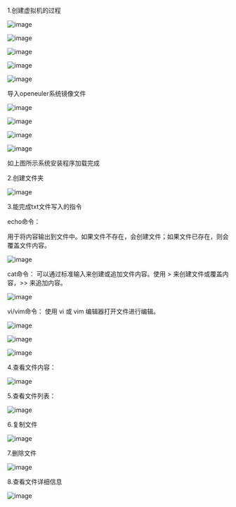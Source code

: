 1.创建虚拟机的过程

![image](https://github.com/user-attachments/assets/5edba45a-3f9e-4044-981e-b216faf50968)

![image](https://github.com/user-attachments/assets/90fcd9b1-c6e3-4485-94c4-1547d7b1c29a)

![image](https://github.com/user-attachments/assets/36f49f9c-0d12-45f5-9a5f-4b62b6370825)

![image](https://github.com/user-attachments/assets/397a457f-4b9f-4eec-9499-fa5df8eabbc2)

![image](https://github.com/user-attachments/assets/c9846d77-b8ca-4a90-b362-218aab0badd3)

导入openeuler系统镜像文件

![image](https://github.com/user-attachments/assets/2cb3f9f6-5173-430e-a16d-bc557baa66cc)

![image](https://github.com/user-attachments/assets/84ff4bbe-8f71-41bc-99fb-1758b9bf8e5e)

![image](https://github.com/user-attachments/assets/07af7019-bccc-4f98-976c-7b47cdf93dd6)

![image](https://github.com/user-attachments/assets/85264eee-ae79-454b-92bb-c6fa9e8e586e)

如上图所示系统安装程序加载完成

2.创建文件夹
 
 ![image](https://github.com/user-attachments/assets/08359c73-0749-48d2-b62a-97b7a9f8fadf)


3.能完成txt文件写入的指令

echo命令：

用于将内容输出到文件中。如果文件不存在，会创建文件；如果文件已存在，则会覆盖文件内容。

 ![image](https://github.com/user-attachments/assets/93bd2961-5606-49e0-998a-fe9096958bc3)

cat命令：
可以通过标准输入来创建或追加文件内容。使用 > 来创建文件或覆盖内容，>> 来追加内容。

 ![image](https://github.com/user-attachments/assets/c3883582-785b-4527-a023-f75146d4068e)

vi/vim命令：
使用 vi 或 vim 编辑器打开文件进行编辑。

 ![image](https://github.com/user-attachments/assets/6f00c715-edb3-4393-b009-c6ad29ac3b3b)

 ![image](https://github.com/user-attachments/assets/7a7bfe40-4e15-4839-ae0c-32f358373665)

![image](https://github.com/user-attachments/assets/902179fe-5573-48c6-a7cc-78dd86ecea2a)

4.查看文件内容：

 ![image](https://github.com/user-attachments/assets/b1df1336-6015-4255-aea0-d02ecbb97154)

5.查看文件列表：

 ![image](https://github.com/user-attachments/assets/96d521bc-12a7-40ca-b846-231a7a921fd4)

6.复制文件
 
 ![image](https://github.com/user-attachments/assets/9af5f43f-a3cf-40cc-a8d1-486c74be035b)

7.删除文件
 
 ![image](https://github.com/user-attachments/assets/0ad29231-fa03-43b9-a525-5521d80d4862)

8.查看文件详细信息

 ![image](https://github.com/user-attachments/assets/001600fa-05ed-4ab7-b60d-4d2cdf101329)


